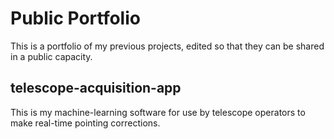 # Public Portfolio
This is a portfolio of my previous projects, edited so that they can be shared in a public capacity.

## telescope-acquisition-app
This is my machine-learning software for use by telescope operators to make real-time pointing corrections.
